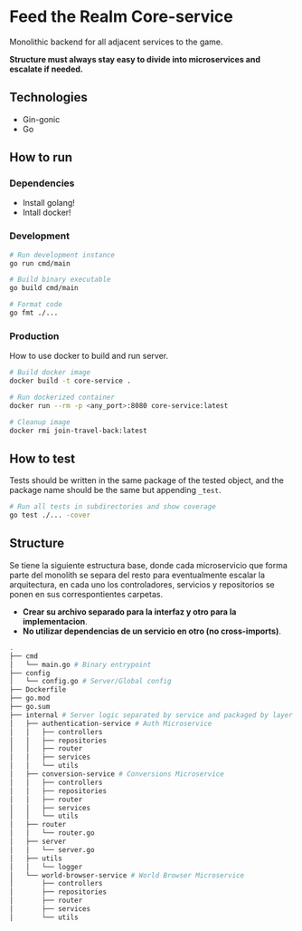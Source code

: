 # Feed the Realm Core-service

Monolithic backend for all adjacent services to the game.

**Structure must always stay easy to divide into microservices and escalate if needed.**

## Technologies

- Gin-gonic
- Go

## How to run

### Dependencies

- Install golang!
- Intall docker!

### Development

```bash
# Run development instance
go run cmd/main

# Build binary executable
go build cmd/main

# Format code
go fmt ./...
```

### Production

How to use docker to build and run server.

```bash
# Build docker image
docker build -t core-service .

# Run dockerized container
docker run --rm -p <any_port>:8080 core-service:latest

# Cleanup image
docker rmi join-travel-back:latest
```

## How to test

Tests should be written in the same package of the tested object, and the package name should be the same but appending `_test`.

```bash
# Run all tests in subdirectories and show coverage
go test ./... -cover
```

## Structure

Se tiene la siguiente estructura base, donde cada microservicio que forma parte del monolith se separa del resto para eventualmente escalar la arquitectura,
en cada uno los controladores, servicios y repositorios se ponen en sus correspontientes carpetas.

- **Crear su archivo separado para la interfaz y otro para la implementacion**.
- **No utilizar dependencias de un servicio en otro (no cross-imports)**.

```bash
.
├── cmd
│   └── main.go # Binary entrypoint
├── config
│   └── config.go # Server/Global config
├── Dockerfile
├── go.mod
├── go.sum
├── internal # Server logic separated by service and packaged by layer
│   ├── authentication-service # Auth Microservice
│   │   ├── controllers
│   │   ├── repositories
│   │   ├── router
│   │   ├── services
│   │   └── utils
│   ├── conversion-service # Conversions Microservice
│   │   ├── controllers
│   │   ├── repositories
│   │   ├── router
│   │   ├── services
│   │   └── utils
│   ├── router
│   │   └── router.go
│   ├── server
│   │   └── server.go
│   ├── utils
│   │   └── logger
│   └── world-browser-service # World Browser Microservice
│       ├── controllers
│       ├── repositories
│       ├── router
│       ├── services
│       └── utils

```
